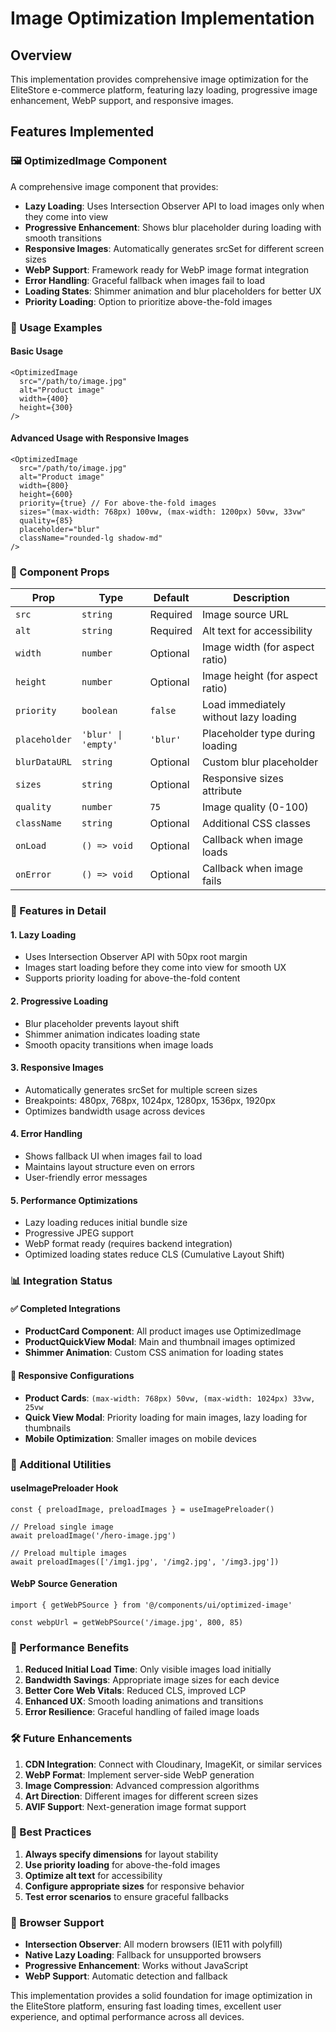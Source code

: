 # Image Optimization Implementation

## Overview

This implementation provides comprehensive image optimization for the EliteStore e-commerce platform, featuring lazy loading, progressive image enhancement, WebP support, and responsive images.

## Features Implemented

### 🖼️ OptimizedImage Component

A comprehensive image component that provides:

- **Lazy Loading**: Uses Intersection Observer API to load images only when they come into view
- **Progressive Enhancement**: Shows blur placeholder during loading with smooth transitions
- **Responsive Images**: Automatically generates srcSet for different screen sizes
- **WebP Support**: Framework ready for WebP image format integration
- **Error Handling**: Graceful fallback when images fail to load
- **Loading States**: Shimmer animation and blur placeholders for better UX
- **Priority Loading**: Option to prioritize above-the-fold images

### 📱 Usage Examples

#### Basic Usage
```tsx
<OptimizedImage
  src="/path/to/image.jpg"
  alt="Product image"
  width={400}
  height={300}
/>
```

#### Advanced Usage with Responsive Images
```tsx
<OptimizedImage
  src="/path/to/image.jpg"
  alt="Product image"
  width={800}
  height={600}
  priority={true} // For above-the-fold images
  sizes="(max-width: 768px) 100vw, (max-width: 1200px) 50vw, 33vw"
  quality={85}
  placeholder="blur"
  className="rounded-lg shadow-md"
/>
```

### 🔧 Component Props

| Prop | Type | Default | Description |
|------|------|---------|-------------|
| `src` | `string` | Required | Image source URL |
| `alt` | `string` | Required | Alt text for accessibility |
| `width` | `number` | Optional | Image width (for aspect ratio) |
| `height` | `number` | Optional | Image height (for aspect ratio) |
| `priority` | `boolean` | `false` | Load immediately without lazy loading |
| `placeholder` | `'blur' \| 'empty'` | `'blur'` | Placeholder type during loading |
| `blurDataURL` | `string` | Optional | Custom blur placeholder |
| `sizes` | `string` | Optional | Responsive sizes attribute |
| `quality` | `number` | `75` | Image quality (0-100) |
| `className` | `string` | Optional | Additional CSS classes |
| `onLoad` | `() => void` | Optional | Callback when image loads |
| `onError` | `() => void` | Optional | Callback when image fails |

### 🎨 Features in Detail

#### 1. Lazy Loading
- Uses Intersection Observer API with 50px root margin
- Images start loading before they come into view for smooth UX
- Supports priority loading for above-the-fold content

#### 2. Progressive Loading
- Blur placeholder prevents layout shift
- Shimmer animation indicates loading state
- Smooth opacity transitions when image loads

#### 3. Responsive Images
- Automatically generates srcSet for multiple screen sizes
- Breakpoints: 480px, 768px, 1024px, 1280px, 1536px, 1920px
- Optimizes bandwidth usage across devices

#### 4. Error Handling
- Shows fallback UI when images fail to load
- Maintains layout structure even on errors
- User-friendly error messages

#### 5. Performance Optimizations
- Lazy loading reduces initial bundle size
- Progressive JPEG support
- WebP format ready (requires backend integration)
- Optimized loading states reduce CLS (Cumulative Layout Shift)

### 📊 Integration Status

#### ✅ Completed Integrations
- **ProductCard Component**: All product images use OptimizedImage
- **ProductQuickView Modal**: Main and thumbnail images optimized
- **Shimmer Animation**: Custom CSS animation for loading states

#### 🔄 Responsive Configurations
- **Product Cards**: `(max-width: 768px) 50vw, (max-width: 1024px) 33vw, 25vw`
- **Quick View Modal**: Priority loading for main images, lazy loading for thumbnails
- **Mobile Optimization**: Smaller images on mobile devices

### 🔗 Additional Utilities

#### useImagePreloader Hook
```tsx
const { preloadImage, preloadImages } = useImagePreloader()

// Preload single image
await preloadImage('/hero-image.jpg')

// Preload multiple images
await preloadImages(['/img1.jpg', '/img2.jpg', '/img3.jpg'])
```

#### WebP Source Generation
```tsx
import { getWebPSource } from '@/components/ui/optimized-image'

const webpUrl = getWebPSource('/image.jpg', 800, 85)
```

### 🚀 Performance Benefits

1. **Reduced Initial Load Time**: Only visible images load initially
2. **Bandwidth Savings**: Appropriate image sizes for each device
3. **Better Core Web Vitals**: Reduced CLS, improved LCP
4. **Enhanced UX**: Smooth loading animations and transitions
5. **Error Resilience**: Graceful handling of failed image loads

### 🛠️ Future Enhancements

1. **CDN Integration**: Connect with Cloudinary, ImageKit, or similar services
2. **WebP Format**: Implement server-side WebP generation
3. **Image Compression**: Advanced compression algorithms
4. **Art Direction**: Different images for different screen sizes
5. **AVIF Support**: Next-generation image format support

### 📝 Best Practices

1. **Always specify dimensions** for layout stability
2. **Use priority loading** for above-the-fold images
3. **Optimize alt text** for accessibility
4. **Configure appropriate sizes** for responsive behavior
5. **Test error scenarios** to ensure graceful fallbacks

### 🔧 Browser Support

- **Intersection Observer**: All modern browsers (IE11 with polyfill)
- **Native Lazy Loading**: Fallback for unsupported browsers
- **Progressive Enhancement**: Works without JavaScript
- **WebP Support**: Automatic detection and fallback

This implementation provides a solid foundation for image optimization in the EliteStore platform, ensuring fast loading times, excellent user experience, and optimal performance across all devices.
